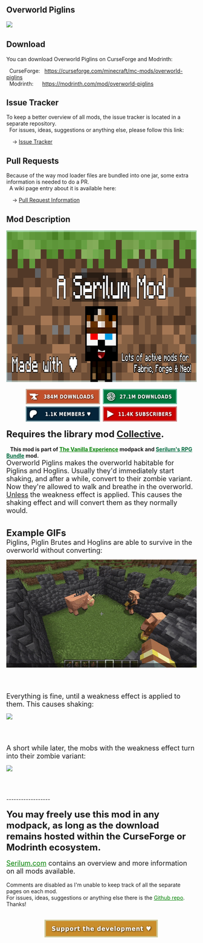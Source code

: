 <h2>Overworld Piglins</h2>
<p><a href="https://github.com/Serilum/Overworld-Piglins"><img src="https://serilum.com/assets/data/logo/overworld-piglins.png"></a></p><h2>Download</h2>
<p>You can download Overworld Piglins on CurseForge and Modrinth:</p><p>&nbsp;&nbsp;CurseForge: &nbsp;&nbsp;<a href="https://curseforge.com/minecraft/mc-mods/overworld-piglins">https://curseforge.com/minecraft/mc-mods/overworld-piglins</a><br>&nbsp;&nbsp;Modrinth: &nbsp;&nbsp;&nbsp;&nbsp;&nbsp;<a href="https://modrinth.com/mod/overworld-piglins">https://modrinth.com/mod/overworld-piglins</a></p>
<h2>Issue Tracker</h2>
<p>To keep a better overview of all mods, the issue tracker is located in a separate repository.<br>&nbsp;&nbsp;For issues, ideas, suggestions or anything else, please follow this link:</p>
<p>&nbsp;&nbsp;&nbsp;&nbsp;-> <a href="https://serilum.com/url/issue-tracker">Issue Tracker</a></p>
<h2>Pull Requests</h2>
<p>Because of the way mod loader files are bundled into one jar, some extra information is needed to do a PR.<br>&nbsp;&nbsp;A wiki page entry about it is available here:</p>
<p>&nbsp;&nbsp;&nbsp;&nbsp;-> <a href="https://serilum.com/url/pull-requests">Pull Request Information</a></p>
<h2>Mod Description</h2>
<p style="text-align:center"><a href="https://serilum.com/" target="_blank" rel="nofollow"><img src="https://github.com/Serilum/.cdn/raw/main/description/header/header.png" alt="" width="838" height="400"></a></p>
<p style="text-align:center"><a href="https://curseforge.com/members/serilum/projects" target="_blank" rel="nofollow"><img src="https://raw.githubusercontent.com/Serilum/.data-workflow/main/badges/svg/curseforge.svg" width="200"></a> <a href="https://modrinth.com/user/Serilum" target="_blank" rel="nofollow"><img src="https://raw.githubusercontent.com/Serilum/.data-workflow/main/badges/svg/modrinth.svg" width="200"></a> <a href="https://patreon.com/serilum" target="_blank" rel="nofollow"><img src="https://raw.githubusercontent.com/Serilum/.data-workflow/main/badges/svg/patreon.svg" width="200"></a> <a href="https://youtube.com/@serilum" target="_blank" rel="nofollow"><img src="https://raw.githubusercontent.com/Serilum/.data-workflow/main/badges/svg/youtube.svg" width="200"></a></p>
<p><strong><span style="font-size:24px">Requires the library mod&nbsp;<a style="font-size:24px" href="https://curseforge.com/minecraft/mc-mods/collective" target="_blank" rel="nofollow">Collective</a>.</span></strong><br><br><strong>&nbsp;&nbsp;&nbsp;This mod is part of <span style="color:#008000"><a style="color:#008000" href="https://curseforge.com/minecraft/modpacks/the-vanilla-experience" target="_blank" rel="nofollow">The Vanilla Experience</a></span> modpack and <span style="color:#006b3f"><a style="color:#006b3f" href="https://curseforge.com/minecraft/mc-mods/serilums-rpg-bundle" target="_blank" rel="nofollow">Serilum's RPG Bundle</a></span> mod.</strong><br><span style="font-size:18px">Overworld Piglins makes the overworld habitable for Piglins and Hoglins. Usually they'd immediately start shaking, and after a while, convert to their zombie variant. Now they're allowed to walk and breathe in the overworld. <span style="text-decoration:underline;font-size:18px">Unless</span> the weakness effect is applied. This causes the shaking effect and will convert them as they normally would.<br></span><br><br><span style="font-size:24px"><strong>Example GIFs</strong></span><br><span style="font-size:18px">Piglins, Piglin Brutes and Hoglins are able to survive in the overworld without converting:</span></p>
<div class="spoiler">
<p><picture><img src="https://github.com/Serilum/.cdn/raw/main/projects/overworld-piglins/a.gif"></picture></p>
</div>
<p>&nbsp;</p>
<p><br><span style="font-size:18px">Everything is fine, until a weakness effect is applied to them. This causes shaking:</span></p>
<div class="spoiler">
<p><picture><img src="https://github.com/Serilum/.cdn/raw/main/projects/overworld-piglins/b.gif"></picture></p>
</div>
<p>&nbsp;</p>
<p><br><span style="font-size:18px">A short while later, the mobs with the weakness effect turn into their zombie variant:</span></p>
<div class="spoiler">
<p><picture><img src="https://github.com/Serilum/.cdn/raw/main/projects/overworld-piglins/c.gif"></picture></p>
</div>
<p>&nbsp;</p>
<p><br>------------------<br><br><span style="font-size:24px"><strong>You may freely use this mod in any modpack, as long as the download remains hosted within the CurseForge or Modrinth ecosystem.</strong></span><br><br><span style="font-size:18px"><a style="font-size:18px;color:#008000" href="https://serilum.com/" rel="nofollow">Serilum.com</a> contains an overview and more information on all mods available.</span><br><br><span style="font-size:14px">Comments are disabled as I'm unable to keep track of all the separate pages on each mod.</span><span style="font-size:14px"><br>For issues, ideas, suggestions or anything else there is the&nbsp;<a style="font-size:14px;color:#008000" href="https://github.com/Serilum/.issue-tracker" rel="nofollow">Github repo</a>. Thanks!</span><span style="font-size:6px"><br><br></span></p>
<p style="text-align:center"><a href="https://serilum.com/donate" rel="nofollow"><img src="https://github.com/Serilum/.cdn/raw/main/description/projects/support.svg" alt="" width="306" height="50"></a></p>